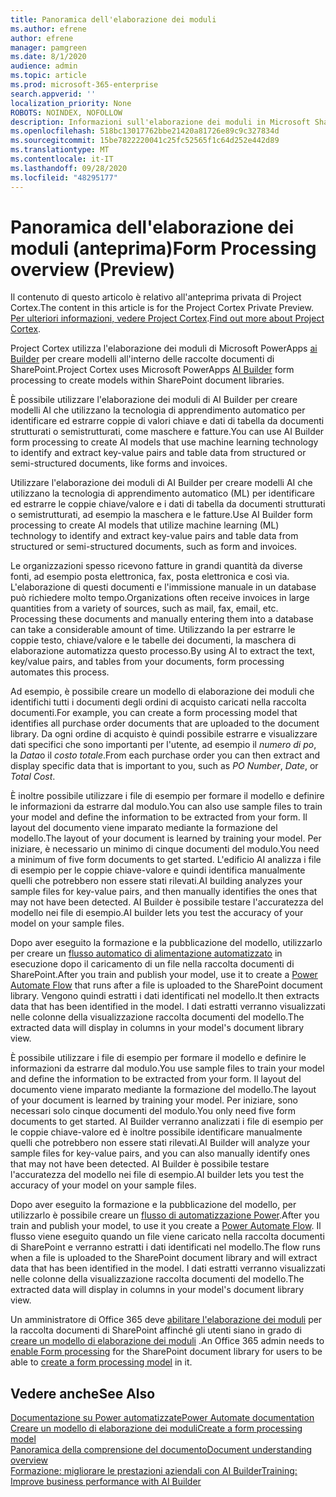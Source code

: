 ```yaml
---
title: Panoramica dell'elaborazione dei moduli
ms.author: efrene
author: efrene
manager: pamgreen
ms.date: 8/1/2020
audience: admin
ms.topic: article
ms.prod: microsoft-365-enterprise
search.appverid: ''
localization_priority: None
ROBOTS: NOINDEX, NOFOLLOW
description: Informazioni sull'elaborazione dei moduli in Microsoft SharePoint Syntex
ms.openlocfilehash: 518bc13017762bbe21420a81726e89c9c327834d
ms.sourcegitcommit: 15be7822220041c25fc52565f1c64d252e442d89
ms.translationtype: MT
ms.contentlocale: it-IT
ms.lasthandoff: 09/28/2020
ms.locfileid: "48295177"
---
```

# <a name="form-processing-overview-preview"></a><span data-ttu-id="bd292-103">Panoramica dell'elaborazione dei moduli (anteprima)</span><span class="sxs-lookup"><span data-stu-id="bd292-103">Form Processing overview (Preview)</span></span>

<span data-ttu-id="bd292-104">Il contenuto di questo articolo è relativo all'anteprima privata di Project Cortex.</span><span class="sxs-lookup"><span data-stu-id="bd292-104">The content in this article is for the Project Cortex Private Preview.</span></span> <span data-ttu-id="bd292-105">[Per ulteriori informazioni, vedere Project Cortex](https://aka.ms/projectcortex).</span><span class="sxs-lookup"><span data-stu-id="bd292-105">[Find out more about Project Cortex](https://aka.ms/projectcortex).</span></span>

<span data-ttu-id="bd292-106">Project Cortex utilizza l'elaborazione dei moduli di Microsoft PowerApps [ai Builder](https://docs.microsoft.com/ai-builder/overview) per creare modelli all'interno delle raccolte documenti di SharePoint.</span><span class="sxs-lookup"><span data-stu-id="bd292-106">Project Cortex uses Microsoft PowerApps [AI Builder](https://docs.microsoft.com/ai-builder/overview) form processing to create models within SharePoint document libraries.</span></span>

<span data-ttu-id="bd292-107">È possibile utilizzare l'elaborazione dei moduli di AI Builder per creare modelli AI che utilizzano la tecnologia di apprendimento automatico per identificare ed estrarre coppie di valori chiave e dati di tabella da documenti strutturati o semistrutturati, come maschere e fatture.</span><span class="sxs-lookup"><span data-stu-id="bd292-107">You can use AI Builder form processing to create AI models that use machine learning technology to identify and extract key-value pairs and table data from structured or semi-structured  documents, like forms and invoices.</span></span>

<span data-ttu-id="bd292-108">Utilizzare l'elaborazione dei moduli di AI Builder per creare modelli AI che utilizzano la tecnologia di apprendimento automatico (ML) per identificare ed estrarre le coppie chiave/valore e i dati di tabella da documenti strutturati o semistrutturati, ad esempio la maschera e le fatture.</span><span class="sxs-lookup"><span data-stu-id="bd292-108">Use AI Builder form processing to create AI models that utilize machine learning (ML) technology to identify and extract key-value pairs and table data from structured or semi-structured documents, such as form and invoices.</span></span>

<span data-ttu-id="bd292-109">Le organizzazioni spesso ricevono fatture in grandi quantità da diverse fonti, ad esempio posta elettronica, fax, posta elettronica e così via. L'elaborazione di questi documenti e l'immissione manuale in un database può richiedere molto tempo.</span><span class="sxs-lookup"><span data-stu-id="bd292-109">Organizations often receive invoices in large quantities from a variety of sources, such as mail, fax, email, etc. Processing these documents and manually entering them into a database can take a considerable amount of time.</span></span> <span data-ttu-id="bd292-110">Utilizzando Ia per estrarre le coppie testo, chiave/valore e le tabelle dei documenti, la maschera di elaborazione automatizza questo processo.</span><span class="sxs-lookup"><span data-stu-id="bd292-110">By using AI to extract the text, key/value pairs, and tables from your documents, form processing automates this process.</span></span> 

<span data-ttu-id="bd292-111">Ad esempio, è possibile creare un modello di elaborazione dei moduli che identifichi tutti i documenti degli ordini di acquisto caricati nella raccolta documenti.</span><span class="sxs-lookup"><span data-stu-id="bd292-111">For example, you can create a form processing model that identifies all purchase order documents that are uploaded to the document library.</span></span> <span data-ttu-id="bd292-112">Da ogni ordine di acquisto è quindi possibile estrarre e visualizzare dati specifici che sono importanti per l'utente, ad esempio il *numero di po*, la *Data*o il *costo totale*.</span><span class="sxs-lookup"><span data-stu-id="bd292-112">From each purchase order you can then extract and display specific data that is important to you, such as *PO Number*, *Date*, or *Total Cost*.</span></span>

<span data-ttu-id="bd292-113">È inoltre possibile utilizzare i file di esempio per formare il modello e definire le informazioni da estrarre dal modulo.</span><span class="sxs-lookup"><span data-stu-id="bd292-113">You can also use sample files to train your model and define the information to be extracted from your form.</span></span> <span data-ttu-id="bd292-114">Il layout del documento viene imparato mediante la formazione del modello.</span><span class="sxs-lookup"><span data-stu-id="bd292-114">The layout of your document is learned by training your model.</span></span> <span data-ttu-id="bd292-115">Per iniziare, è necessario un minimo di cinque documenti del modulo.</span><span class="sxs-lookup"><span data-stu-id="bd292-115">You need a minimum of five form documents to get started.</span></span> <span data-ttu-id="bd292-116">L'edificio AI analizza i file di esempio per le coppie chiave-valore e quindi identifica manualmente quelli che potrebbero non essere stati rilevati.</span><span class="sxs-lookup"><span data-stu-id="bd292-116">AI building analyzes your sample files for key-value pairs, and then manually identifies the ones that may not have been detected.</span></span>  <span data-ttu-id="bd292-117">AI Builder è possibile testare l'accuratezza del modello nei file di esempio.</span><span class="sxs-lookup"><span data-stu-id="bd292-117">AI builder lets you test the accuracy of your model on your sample files.</span></span>

<span data-ttu-id="bd292-118">Dopo aver eseguito la formazione e la pubblicazione del modello, utilizzarlo per creare un [flusso automatico di alimentazione automatizzato](https://docs.microsoft.com/power-automate/getting-started) in esecuzione dopo il caricamento di un file nella raccolta documenti di SharePoint.</span><span class="sxs-lookup"><span data-stu-id="bd292-118">After you train and publish your model, use it to create a [Power Automate Flow](https://docs.microsoft.com/power-automate/getting-started) that runs after a file is uploaded to the SharePoint document library.</span></span> <span data-ttu-id="bd292-119">Vengono quindi estratti i dati identificati nel modello.</span><span class="sxs-lookup"><span data-stu-id="bd292-119">It then extracts data that has been identified in the model.</span></span> <span data-ttu-id="bd292-120">I dati estratti verranno visualizzati nelle colonne della visualizzazione raccolta documenti del modello.</span><span class="sxs-lookup"><span data-stu-id="bd292-120">The extracted data will display in columns in your model's document library view.</span></span>

<span data-ttu-id="bd292-121">È possibile utilizzare i file di esempio per formare il modello e definire le informazioni da estrarre dal modulo.</span><span class="sxs-lookup"><span data-stu-id="bd292-121">You use sample files to train your model and define the information to be extracted from your form.</span></span> <span data-ttu-id="bd292-122">Il layout del documento viene imparato mediante la formazione del modello.</span><span class="sxs-lookup"><span data-stu-id="bd292-122">The layout of your document is learned by training your model.</span></span> <span data-ttu-id="bd292-123">Per iniziare, sono necessari solo cinque documenti del modulo.</span><span class="sxs-lookup"><span data-stu-id="bd292-123">You only need five form documents to get started.</span></span> <span data-ttu-id="bd292-124">AI Builder verranno analizzati i file di esempio per le coppie chiave-valore ed è inoltre possibile identificare manualmente quelli che potrebbero non essere stati rilevati.</span><span class="sxs-lookup"><span data-stu-id="bd292-124">AI Builder will analyze your sample files for key-value pairs, and you can also manually identify ones that may not have been detected.</span></span>  <span data-ttu-id="bd292-125">AI Builder è possibile testare l'accuratezza del modello nei file di esempio.</span><span class="sxs-lookup"><span data-stu-id="bd292-125">AI builder lets you test the accuracy of your model on your sample files.</span></span>

<span data-ttu-id="bd292-126">Dopo aver eseguito la formazione e la pubblicazione del modello, per utilizzarlo è possibile creare un [flusso di automatizzazione Power](https://docs.microsoft.com/power-automate/getting-started).</span><span class="sxs-lookup"><span data-stu-id="bd292-126">After you train and publish your model, to use it you create a [Power Automate Flow](https://docs.microsoft.com/power-automate/getting-started).</span></span> <span data-ttu-id="bd292-127">Il flusso viene eseguito quando un file viene caricato nella raccolta documenti di SharePoint e verranno estratti i dati identificati nel modello.</span><span class="sxs-lookup"><span data-stu-id="bd292-127">The flow runs when a file is uploaded to the SharePoint document library and will extract data that has been identified in the model.</span></span> <span data-ttu-id="bd292-128">I dati estratti verranno visualizzati nelle colonne della visualizzazione raccolta documenti del modello.</span><span class="sxs-lookup"><span data-stu-id="bd292-128">The extracted data will display in columns in your model's document library view.</span></span>

<span data-ttu-id="bd292-129">Un amministratore di Office 365 deve [abilitare l'elaborazione dei moduli](https://docs.microsoft.com/microsoft-365/contentunderstanding/set-up-content-understanding#to-set-up-content-understanding) per la raccolta documenti di SharePoint affinché gli utenti siano in grado di [creare un modello di elaborazione dei moduli](create-a-form-processing-model.md) .</span><span class="sxs-lookup"><span data-stu-id="bd292-129">An Office 365 admin needs to [enable Form processing](https://docs.microsoft.com/microsoft-365/contentunderstanding/set-up-content-understanding#to-set-up-content-understanding) for the SharePoint document library for users to be able to [create a form processing model](create-a-form-processing-model.md) in it.</span></span>

## <a name="see-also"></a><span data-ttu-id="bd292-130">Vedere anche</span><span class="sxs-lookup"><span data-stu-id="bd292-130">See Also</span></span>
  
[<span data-ttu-id="bd292-131">Documentazione su Power automatizzate</span><span class="sxs-lookup"><span data-stu-id="bd292-131">Power Automate documentation</span></span>](https://docs.microsoft.com/power-automate/)</br>
[<span data-ttu-id="bd292-132">Creare un modello di elaborazione dei moduli</span><span class="sxs-lookup"><span data-stu-id="bd292-132">Create a form processing model</span></span>](create-a-form-processing-model.md)</br>
[<span data-ttu-id="bd292-133">Panoramica della comprensione del documento</span><span class="sxs-lookup"><span data-stu-id="bd292-133">Document understanding overview</span></span>](document-understanding-overview.md)</br>
[<span data-ttu-id="bd292-134">Formazione: migliorare le prestazioni aziendali con AI Builder</span><span class="sxs-lookup"><span data-stu-id="bd292-134">Training: Improve business performance with AI Builder</span></span>](https://docs.microsoft.com/learn/paths/improve-business-performance-ai-builder/?source=learn)</br>
